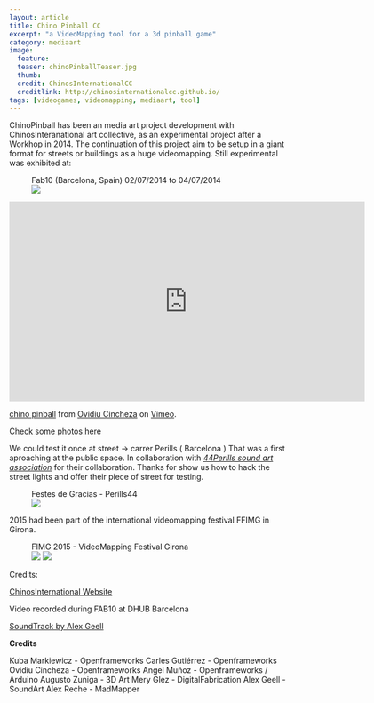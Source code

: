 ```yaml
---
layout: article
title: Chino Pinball CC 
excerpt: "a VideoMapping tool for a 3d pinball game"
category: mediaart
image: 
  feature: 
  teaser: chinoPinballTeaser.jpg
  thumb: 
  credit: ChinosInternationalCC
  creditlink: http://chinosinternationalcc.github.io/
tags: [videogames, videomapping, mediaart, tool]
---
```


ChinoPinball has been an media art project development with ChinosInteranational art collective, as an experimental project after a Workhop in 2014. The continuation of this project aim to be setup in a giant format for streets or buildings as a huge videomapping. Still experimental was exhibited at:

<figure class="one">
	<figcaption>Fab10 (Barcelona, Spain) 02/07/2014 to 04/07/2014
	</figcaption>
	<img src="https://c2.staticflickr.com/8/7328/15899879383_8eeb98c1b0_z.jpg">
</figure>

<iframe src="https://player.vimeo.com/video/100059297" width="640" height="360" frameborder="0" webkitallowfullscreen mozallowfullscreen allowfullscreen></iframe> <p><a href="https://vimeo.com/100059297">chino pinball</a> from <a href="https://vimeo.com/user3140838">Ovidiu Cincheza</a> on <a href="https://vimeo.com">Vimeo</a>.</p>

[Check some photos here](https://flic.kr/s/aHsjZxKsra)

We could test it once at street -> carrer Perills ( Barcelona ) That was a first aproaching at the public space.
In collaboration with [*44Perills sound art association*](https://es-es.facebook.com/44Perills) for their collaboration.
Thanks for  show us how to hack the street lights and offer their piece of street for testing. 

<figure class="one">
	<figcaption>Festes de Gracias - Perills44</figcaption>
	<img src="https://c2.staticflickr.com/8/7548/16330507045_db4dbaef1b_z.jpg">
</figure>

2015 had been part of the international videomapping festival FFIMG in Girona.

<figure class="one">
	<figcaption>FIMG 2015 - VideoMapping Festival Girona</figcaption>
	<img src="https://c1.staticflickr.com/1/416/19874163776_13c9782fa5_z.jpg">
	<img src="https://c2.staticflickr.com/4/3667/19247034813_4c394910d4_z.jpg">
</figure>

Credits: 

[ChinosInternational Website](http://chinosinternationalcc.github.io/)

Video recorded during FAB10 at DHUB Barcelona

[SoundTrack by Alex Geell](https://soundcloud.com/alexgeell/chinos-internacional-pinball-raval-song)

**Credits**

Kuba Markiewicz - Openframeworks
Carles Gutiérrez - Openframeworks
Ovidiu Cincheza - Openframeworks
Angel Muñoz - Openframeworks / Arduino
Augusto Zuniga - 3D Art
Mery Glez - DigitalFabrication
Alex Geell - SoundArt
Alex Reche - MadMapper
